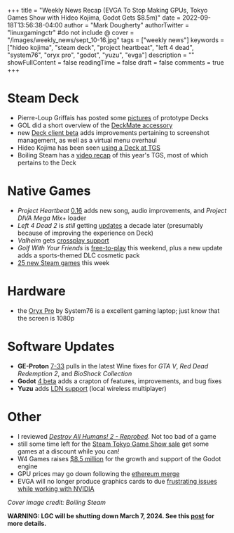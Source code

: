 +++
title = "Weekly News Recap (EVGA To Stop Making GPUs, Tokyo Games Show with Hideo Kojima, Godot Gets $8.5m)"
date = 2022-09-18T13:56:38-04:00
author = "Mark Dougherty"
authorTwitter = "linuxgamingctr" #do not include @
cover = "/images/weekly_news/sept_10-16.jpg"
tags = ["weekly news"]
keywords = ["hideo kojima", "steam deck", "project heartbeat", "left 4 dead", "system76", "oryx pro", "godot", "yuzu", "evga"]
description = ""
showFullContent = false
readingTime = false
draft = false
comments = true
+++
# Steam Deck
- Pierre-Loup Griffais has posted some [pictures](https://www.gamingonlinux.com/2022/09/valve-dev-shows-more-steam-deck-prototypes/) of prototype Decks
- GOL did a short overview of the [DeckMate accessory](https://www.gamingonlinux.com/2022/09/your-steam-deck-deserves-a-deckmate/)
- new [Deck client beta](https://steamcommunity.com/games/1675200/announcements/detail/5464578025589154867) adds improvements pertaining to screenshot management, as well as a virtual menu overhaul
- Hideo Kojima has been seen [using a Deck at TGS](https://boilingsteam.com/hideo-kojima-the-steam-deck-tgs-2022-podcast/)
- Boiling Steam has a [video recap](https://boilingsteam.com/tokyo-games-show-2022-video-recap/) of this year's TGS, most of which pertains to the Deck

# Native Games
- *Project Heartbeat* [0.16](https://linuxgamingcentral.com/posts/project-heartbeat-0.16-update/) adds new song, audio improvements, and *Project DIVA Mega Mix+* loader
- *Left 4 Dead 2* is *still* getting [updates](https://store.steampowered.com/news/app/550/view/3276953770279922618) a decade later (presumably because of improving the experience on Deck)
- *Valheim* gets [crossplay support](https://store.steampowered.com/news/app/892970/view/3398551594417384215)
- *Golf With Your Friends* is [free-to-play](https://store.steampowered.com/app/431240/Golf_With_Your_Friends/) this weekend, plus a new update adds a sports-themed DLC cosmetic pack
- [25 new Steam games](https://boilingsteam.com/new-steam-games-with-native-linux-clients-2022-09-14-edition/) this week

# Hardware
- the [Oryx Pro](https://linuxgamingcentral.com/posts/oryx-pro-by-system76-review/) by System76 is a excellent gaming laptop; just know that the screen is 1080p

# Software Updates
- **GE-Proton** [7-33](https://linuxgamingcentral.com/posts/ge-proton7-33-released/) pulls in the latest Wine fixes for *GTA V*, *Red Dead Redemption 2*, and *BioShock Collection*
- **Godot** [4 beta](https://linuxgamingcentral.com/posts/godot-4-released-as-beta/) adds a crapton of features, improvements, and bug fixes
- **Yuzu** adds [LDN support](https://yuzu-emu.org/entry/ldn-is-here/) (local wireless multiplayer)

# Other
- I reviewed [*Destroy All Humans! 2 - Reprobed*](https://linuxgamingcentral.com/posts/destroy-all-humans-2-reprobed-review/). Not too bad of a game
- still some time left for the [Steam Tokyo Game Show sale](https://linuxgamingcentral.com/posts/steam-tgs-sale/) get some games at a discount while you can!
- W4 Games raises [$8.5 million](https://w4games.com/2022/09/13/w4-games-raises-8-5-million-to-support-godot-engine-growth/) for the growth and support of the Godot engine
- GPU prices may go down following the [ethereum merge](https://www.tomshardware.com/news/gpu-mining-is-now-unprofitable)
- EVGA will no longer produce graphics cards to due [frustrating issues while working with NVIDIA](https://www.phoronix.com/news/EVGA-Stops-Graphics-Cards)

*Cover image credit: Boiling Steam*

**WARNING: LGC will be shutting down March 7, 2024. See this [post](https://linuxgamingcentral.com/posts/the-end-of-lgc/) for more details.**
